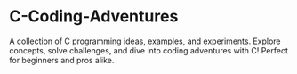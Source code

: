 # C-Coding-Adventures
A collection of C programming ideas, examples, and experiments. Explore concepts, solve challenges, and dive into coding adventures with C! Perfect for beginners and pros alike.
